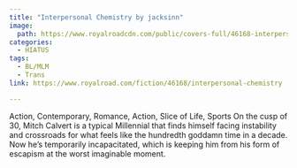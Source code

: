 ```yaml
---
title: "Interpersonal Chemistry by jacksinn"
image:
  path: https://www.royalroadcdn.com/public/covers-full/46168-interpersonal-chemistry.jpg
categories:
  - HIATUS
tags:
  - BL/MLM
  - Trans
link: https://www.royalroad.com/fiction/46168/interpersonal-chemistry

---
```

Action, Contemporary, Romance, Action, Slice of Life, Sports
On the cusp of 30, Mitch Calvert is a typical Millennial that finds himself facing instability and crossroads for what feels like the hundredth goddamn time in a decade. Now he’s temporarily incapacitated, which is keeping him from his form of escapism at the worst imaginable moment.

